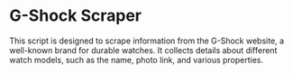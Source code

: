 # G-Shock Scraper

This script is designed to scrape information from the G-Shock website, a well-known brand for durable watches. It collects details about different watch models, such as the name, photo link, and various properties.